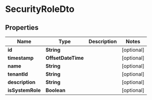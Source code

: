 

# SecurityRoleDto


## Properties

| Name | Type | Description | Notes |
|------------ | ------------- | ------------- | -------------|
|**id** | **String** |  |  [optional] |
|**timestamp** | **OffsetDateTime** |  |  [optional] |
|**name** | **String** |  |  [optional] |
|**tenantId** | **String** |  |  [optional] |
|**description** | **String** |  |  [optional] |
|**isSystemRole** | **Boolean** |  |  [optional] |



